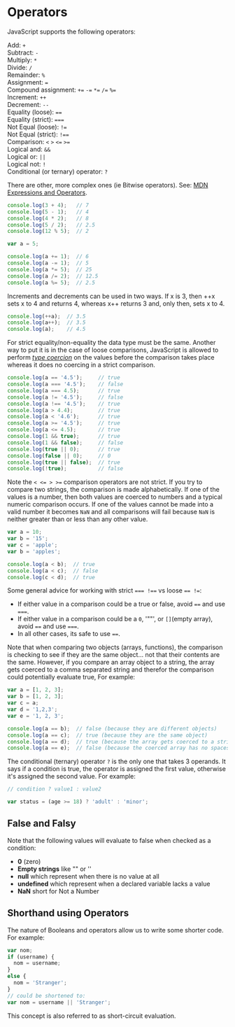 # Operators

JavaScript supports the following operators:

Add: `+`  
Subtract: `-`  
Multiply: `*`  
Divide: `/`  
Remainder: `%`  
Assignment: `=`  
Compound assignment: `+=` `-=` `*=` `/=` `%=`  
Increment: `++`  
Decrement: `--`  
Equality (loose): `==`  
Equality (strict): `===`  
Not Equal (loose): `!=`  
Not Equal (strict): `!==`  
Comparison: `<` `>` `<=` `>=`  
Logical and: `&&`  
Logical or: `||`  
Logical not: `!`  
Conditional (or ternary) operator: `?`  

There are other, more complex ones (ie Bitwise operators). See: [MDN Expressions and Operators](https://developer.mozilla.org/en-US/docs/Web/JavaScript/Guide/Expressions_and_Operators).


```javascript
console.log(3 + 4);   // 7
console.log(5 - 1);   // 4
console.log(4 * 2);   // 8
console.log(5 / 2);   // 2.5
console.log(12 % 5);  // 2

var a = 5;

console.log(a += 1);  // 6
console.log(a -= 1);  // 5
console.log(a *= 5);  // 25
console.log(a /= 2);  // 12.5
console.log(a %= 5);  // 2.5
```

Increments and decrements can be used in two ways. If x is 3, then ++x sets x to 4 and returns 4, whereas x++ returns 3 and, only then, sets x to 4.

```javascript
console.log(++a);  // 3.5
console.log(a++);  // 3.5
console.log(a);    // 4.5
```

For strict equality/non-equality the data type must be the same. Another way to put it is in the case of loose comparisons, JavaScript is allowed to perform *[type coercion](https://developer.mozilla.org/en-US/docs/Web/JavaScript/Equality_comparisons_and_sameness)* on the values before the comparison takes place whereas it does no coercing in a strict comparison.
```javascript
console.log(a == '4.5');     // true
console.log(a === '4.5');    // false
console.log(a === 4.5);      // true
console.log(a != '4.5');     // false
console.log(a !== '4.5');    // true
console.log(a > 4.4);        // true
console.log(a < '4.6');      // true
console.log(a >= '4.5');     // true
console.log(a <= 4.5);       // true
console.log(1 && true);      // true
console.log(1 && false);     // false
console.log(true || 0);      // true
console.log(false || 0);     // 0
console.log(true || false);  // true
console.log(!true);          // false
```

Note the `< <= > >=` comparison operators are not strict. If you try to compare two strings, the comparison is made alphabetically. If one of the values is a number, then both values are coerced to numbers and a typical numeric comparison occurs. If one of the values cannot be made into a valid number it becomes `NaN` and all comparisons will fail because `NaN` is neither greater than or less than any other value.

```javascript
var a = 10;
var b = '15';
var c = 'apple';
var b = 'apples';

console.log(a < b);  // true
console.log(a < c);  // false
console.log(c < d);  // true
```

Some general advice for working with strict `=== !==` vs loose `== !=`:

- If either value in a comparison could be a true or false, avoid `==` and use `===`.
- If either value in a comparison could be a `0`, '""', or `[]`(empty array), avoid `==` and use `===`.
- In all other cases, its safe to use `==`.

Note that when comparing two objects (arrays, functions), the comparison is checking to see if they are the same object... not that their contents are the same. However, if you compare an array object to a string, the array gets coerced to a comma separated string and therefor the comparison could potentially evaluate true, For example:

```javascript
var a = [1, 2, 3];
var b = [1, 2, 3];
var c = a;
var d = '1,2,3';
var e = '1, 2, 3';

console.log(a == b);  // false (because they are different objects)
console.log(a == c);  // true (because they are the same object)
console.log(a == d);  // true (because the array gets coerced to a string)
console.log(a == e);  // false (because the coerced array has no spaces)
```

The conditional (ternary) operator `?` is the only one that takes 3 operands. It says if a condition is true, the operator is assigned the first value, otherwise it's assigned the second value. For example:

```javascript
// condition ? value1 : value2

var status = (age >= 18) ? 'adult' : 'minor';
```

## False and Falsy

Note that the following values will evaluate to false when checked as a condition:

- **0** (zero)
- **Empty strings** like "" or ''
- **null** which represent when there is no value at all
- **undefined** which represent when a declared variable lacks a value
- **NaN** short for Not a Number

## Shorthand using Operators

The nature of Booleans and operators allow us to write some shorter code. For example:

```javascript
var nom;
if (username) {
  nom = username;
}
else {
  nom = 'Stranger';
}
// could be shortened to:
var nom = username || 'Stranger';
```

This concept is also referred to as short-circuit evaluation.
